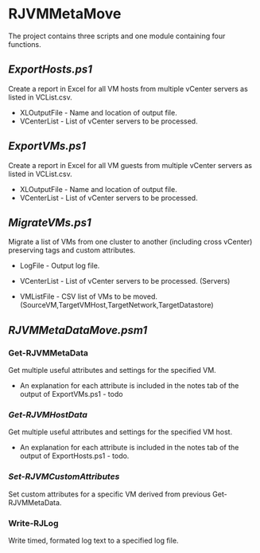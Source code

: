 # RJVMMetaMove

The project contains three scripts and one module containing four functions.

## *ExportHosts.ps1*
Create a report in Excel for all VM hosts from multiple vCenter servers as listed in VCList.csv.

- XLOutputFile - Name and location of output file.
- VCenterList - List of vCenter servers to be processed.

## *ExportVMs.ps1*
Create a report in Excel for all VM guests from multiple vCenter servers as listed in VCList.csv.

- XLOutputFile - Name and location of output file.
- VCenterList - List of vCenter servers to be processed.

## *MigrateVMs.ps1*
Migrate a list of VMs from one cluster to another (including cross vCenter) preserving tags and custom attributes.

- LogFile - Output log file.
- VCenterList - List of vCenter servers to be processed. (Servers)

- VMListFile - CSV list of VMs to be moved. (SourceVM,TargetVMHost,TargetNetwork,TargetDatastore)

## *RJVMMetaDataMove.psm1*
### Get-RJVMMetaData
Get multiple useful attributes and settings for the specified VM.
- An explanation for each attribute is included in the notes tab of the output of ExportVMs.ps1 - todo

### *Get-RJVMHostData*
Get multiple useful attributes and settings for the specified VM host.
- An explanation for each attribute is included in the notes tab of the output of ExportHosts.ps1 - todo.

### *Set-RJVMCustomAttributes*
Set custom attributes for a specific VM derived from previous Get-RJVMMetaData.

### Write-RJLog
Write timed, formated log text to a specified log file.
